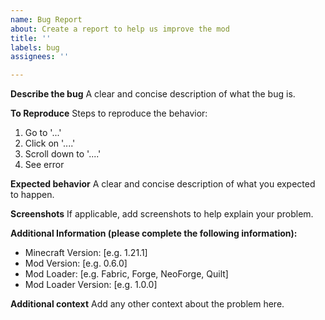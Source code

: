 ```yaml
---
name: Bug Report
about: Create a report to help us improve the mod
title: ''
labels: bug
assignees: ''

---
```


**Describe the bug**
A clear and concise description of what the bug is.

**To Reproduce**
Steps to reproduce the behavior:
1. Go to '...'
2. Click on '....'
3. Scroll down to '....'
4. See error

**Expected behavior**
A clear and concise description of what you expected to happen.

**Screenshots**
If applicable, add screenshots to help explain your problem.

**Additional Information (please complete the following information):**
- Minecraft Version: [e.g. 1.21.1]
- Mod Version: [e.g. 0.6.0]
- Mod Loader: [e.g. Fabric, Forge, NeoForge, Quilt]
- Mod Loader Version: [e.g. 1.0.0]

**Additional context**
Add any other context about the problem here.
